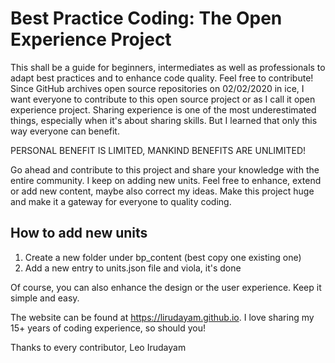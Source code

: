 # Best Practice Coding: The Open Experience Project
This shall be a guide for beginners, intermediates as well as professionals to adapt best practices and to enhance code quality. Feel free to contribute! Since GitHub archives open source repositories on 02/02/2020 in ice, I want everyone to contribute to this open source project or as I call it open experience project. Sharing experience is one of the most underestimated things, especially when it's about sharing skills. But I learned that only this way everyone can benefit.

PERSONAL BENEFIT IS LIMITED, MANKIND BENEFITS ARE UNLIMITED!

Go ahead and contribute to this project and share your knowledge with the entire community. I keep on adding new units. Feel free to enhance, extend or add new content, maybe also correct my ideas. Make this project huge and make it a gateway for everyone to quality coding.

## How to add new units
1. Create a new folder under bp_content (best copy one existing one)
2. Add a new entry to units.json file and viola, it's done

Of course, you can also enhance the design or the user experience. Keep it simple and easy.

The website can be found at https://lirudayam.github.io. I love sharing my 15+ years of coding experience, so should you!

Thanks to every contributor,
Leo Irudayam
